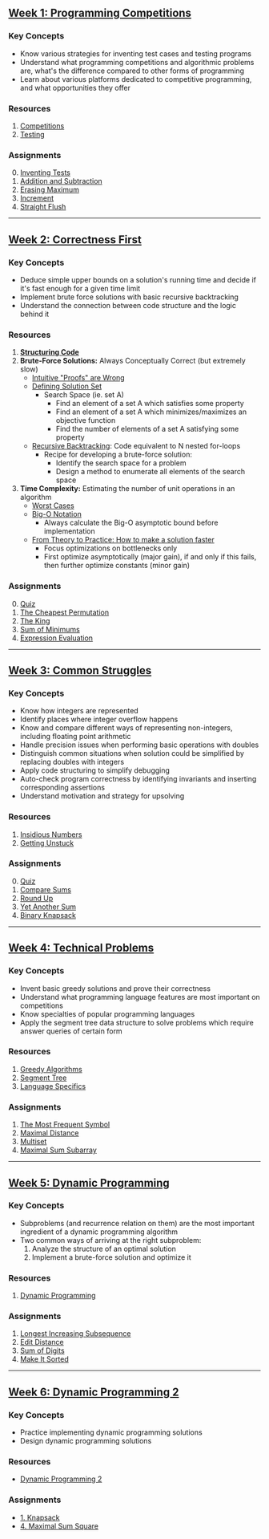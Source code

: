 ## [Week 1: Programming Competitions](1_programming_competitions)
### Key Concepts
* Know various strategies for inventing test cases and testing programs
* Understand what programming competitions and algorithmic problems are, what's the difference compared to other forms of programming
* Learn about various platforms dedicated to competitive programming, and what opportunities they offer

### Resources
1. [Competitions](1_programming_competitions/docs/competitions.pdf)
2. [Testing](1_programming_competitions/docs/testing.pdf)

### Assignments
0. [Inventing Tests](1_programming_competitions/README.md#inventing-tests)
1. [Addition and Subtraction](1_programming_competitions/README.md#addition-and-subtraction)
2. [Erasing Maximum](1_programming_competitions/README.md#erasing-maximum)
3. [Increment](1_programming_competitions/README.md#increment)
4. [Straight Flush](1_programming_competitions/README.md#straight-flush)

---

## [Week 2: Correctness First](2_correctness_first)
### Key Concepts
* Deduce simple upper bounds on a solution's running time and decide if it's fast enough for a given time limit
* Implement brute force solutions with basic recursive backtracking
* Understand the connection between code structure and the logic behind it

### Resources
1. **[Structuring Code](2_correctness_first/docs/1_structuring_code/structuring_code.pdf)**
2. **Brute-Force Solutions:** Always Conceptually Correct (but extremely slow)
	* [Intuitive "Proofs" are Wrong](2_correctness_first/docs/2_brute_force_solutions/proofs.pdf)
	* [Defining Solution Set](2_correctness_first/docs/2_brute_force_solutions/solutionset.pdf)
		* Search Space (ie. set A)
			* Find an element of a set A which satisfies some property
			* Find an element of a set A which minimizes/maximizes an objective function
			* Find the number of elements of a set A satisfying some property
	* [Recursive Backtracking](2_correctness_first/docs/2_brute_force_solutions/backtracking.pdf): Code equivalent to N nested for-loops
		* Recipe for developing a brute-force solution:
			* Identify the search space for a problem
			* Design a method to enumerate all elements of the search space
3. **Time Complexity:** Estimating the number of unit operations in an algorithm
	* [Worst Cases](2_correctness_first/docs/3_time_complexity/worst_average.pdf)
	* [Big-O Notation](2_correctness_first/docs/3_time_complexity/bigO.pdf)
		* Always calculate the Big-O asymptotic bound before implementation
	* [From Theory to Practice: How to make a solution faster](2_correctness_first/docs/3_time_complexity/time_final.pdf)
		* Focus optimizations on bottlenecks only
		* First optimize asymptotically (major gain), if and only if this fails, then further optimize constants (minor gain)

### Assignments
0. [Quiz](2_correctness_first/README.md#quiz)
1. [The Cheapest Permutation](2_correctness_first/README.md#the-cheapest-permutation)
2. [The King](2_correctness_first/README.md#the-king)
3. [Sum of Minimums](2_correctness_first/README.md#sum-of-minimums)
4. [Expression Evaluation](2_correctness_first/README.md#expression-evaluation)

---

## [Week 3: Common Struggles](3_common_struggles)
### Key Concepts
* Know how integers are represented
* Identify places where integer overflow happens
* Know and compare different ways of representing non-integers, including floating point arithmetic
* Handle precision issues when performing basic operations with doubles
* Distinguish common situations when solution could be simplified by replacing doubles with integers
* Apply code structuring to simplify debugging
* Auto-check program correctness by identifying invariants and inserting corresponding assertions
* Understand motivation and strategy for upsolving

### Resources
1. [Insidious Numbers](3_common_struggles/docs/1_insidious_numbers/numbers.pdf)
2. [Getting Unstuck](3_common_struggles/docs/4_getting_unstuck/Getting_Unstuck.pptx)

### Assignments

0. [Quiz](3_common_struggles/docs/quiz.pdf)
1. [Compare Sums](3_common_struggles/README.md#compare-sums)
2. [Round Up](3_common_struggles/README.md#round-up)
3. [Yet Another Sum](3_common_struggles/README.md#yet-another-sum)
4. [Binary Knapsack](3_common_struggles/README.md#binary-knapsack)

---

## [Week 4: Technical Problems](4_technical_problems)
### Key Concepts
* Invent basic greedy solutions and prove their correctness
* Understand what programming language features are most important on competitions
* Know specialties of popular programming languages
* Apply the segment tree data structure to solve problems which require answer queries of certain form

### Resources
1. [Greedy Algorithms](4_technical_problems/docs/1_greedy_algorithms/greedy.pdf)
2. [Segment Tree](4_technical_problems/docs/2_segment_tree/segment_final.pdf)
3. [Language Specifics](4_technical_problems/docs/3_language_specifics/language.pdf)

### Assignments
1. [The Most Frequent Symbol](4_technical_problems/README.md#the-most-frequent-symbol)
2. [Maximal Distance](4_technical_problems/README.md#maximal-distance)
3. [Multiset](4_technical_problems/README.md#multiset)
4. [Maximal Sum Subarray](4_technical_problems/README.md#maximal-sum-subarray)

---

## [Week 5: Dynamic Programming](5_dynamic_programming)
### Key Concepts
* Subproblems (and recurrence relation on them) are the most important ingredient of a dynamic programming algorithm
* Two common ways of arriving at the right subproblem:
	1. Analyze the structure of an optimal solution
	2. Implement a brute-force solution and optimize it

### Resources
1. [Dynamic Programming](5_dynamic_programming/docs/dynprog.pdf)

### Assignments
1. [Longest Increasing Subsequence](5_dynamic_programming/README.md#longest-increasing-subsequence)
2. [Edit Distance](5_dynamic_programming/README.md#edit-distance)
3. [Sum of Digits](5_dynamic_programming/README.md#sum-of-digits)
4. [Make It Sorted](5_dynamic_programming/README.md#make-it-sorted)

---

## [Week 6: Dynamic Programming 2](6_dynamic_programming2)
### Key Concepts
* Practice implementing dynamic programming solutions
* Design dynamic programming solutions

### Resources
* [Dynamic Programming 2](6_dynamic_programming2/docs/dynprog2.pdf)

### Assignments
* [1. Knapsack](6_dynamic_programming2/README.md#knapsack)
* [4. Maximal Sum Square](6_dynamic_programming2/README.md#maximal-sum-square)